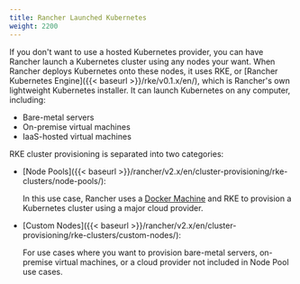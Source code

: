 ```yaml
---
title: Rancher Launched Kubernetes
weight: 2200
---
```


If you don't want to use a hosted Kubernetes provider, you can have Rancher launch a Kubernetes cluster using any nodes your want. When Rancher deploys Kubernetes onto these nodes, it uses RKE, or [Rancher Kubernetes Engine]({{< baseurl >}}/rke/v0.1.x/en/), which is Rancher's own lightweight Kubernetes installer. It can launch Kubernetes on any computer, including:

- Bare-metal servers
- On-premise virtual machines
- IaaS-hosted virtual machines

RKE cluster provisioning is separated into two categories:

- [Node Pools]({{< baseurl >}}/rancher/v2.x/en/cluster-provisioning/rke-clusters/node-pools/):

    In this use case, Rancher uses a [Docker Machine](https://docs.docker.com/machine/) and RKE to provision a Kubernetes cluster using a major cloud provider.

- [Custom Nodes]({{< baseurl >}}/rancher/v2.x/en/cluster-provisioning/rke-clusters/custom-nodes/):

    For use cases where you want to provision bare-metal servers, on-premise virtual machines, or a cloud provider not included in Node Pool use cases.
